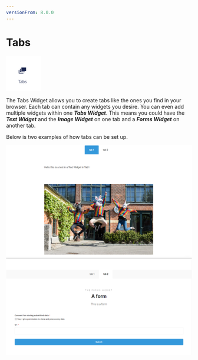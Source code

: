 ```yaml
---
versionFrom: 8.0.0
---
```


# Tabs

![Tabs widget icon](images/The-Tabs-Widget.png)

The Tabs Widget allows you to create tabs like the ones you find in your browser. Each tab can contain any widgets you desire.
You can even add multiple widgets within one ***Tabs Widget***. This means you could have the ***Text Widget*** and the ***Image Widget*** on one tab and a ***Forms Widget*** on another tab.

Below is two examples of how tabs can be set up.

![First frontend examble with 2 tabs - an image in the first tab](images/tab1.png)
![Second frontend example with 2 tabs - a forms in the second tab](images/tab2.png)
